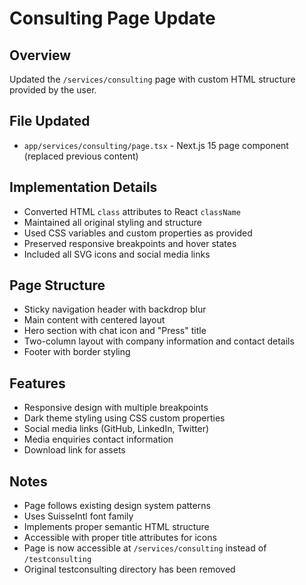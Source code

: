 # Consulting Page Update

## Overview
Updated the `/services/consulting` page with custom HTML structure provided by the user.

## File Updated
- `app/services/consulting/page.tsx` - Next.js 15 page component (replaced previous content)

## Implementation Details
- Converted HTML `class` attributes to React `className`
- Maintained all original styling and structure
- Used CSS variables and custom properties as provided
- Preserved responsive breakpoints and hover states
- Included all SVG icons and social media links

## Page Structure
- Sticky navigation header with backdrop blur
- Main content with centered layout
- Hero section with chat icon and "Press" title
- Two-column layout with company information and contact details
- Footer with border styling

## Features
- Responsive design with multiple breakpoints
- Dark theme styling using CSS custom properties
- Social media links (GitHub, LinkedIn, Twitter)
- Media enquiries contact information
- Download link for assets

## Notes
- Page follows existing design system patterns
- Uses SuisseIntl font family
- Implements proper semantic HTML structure
- Accessible with proper title attributes for icons
- Page is now accessible at `/services/consulting` instead of `/testconsulting`
- Original testconsulting directory has been removed